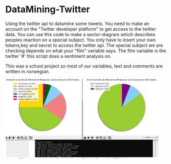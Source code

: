 # DataMining-Twitter
Using the twitter api to datamine some tweets.
You need to make an account on the "Twitter developer platform" to get access to the twitter data. You can use this code to make a sector-diagram which describes peoples reaction on a special subject. You only have to insert your own tokens,key and secret to access the twitter api. The special subject we are checking depends on what your "film" variable says. The film variable is the twitter '#' this script does a sentiment analysis on.

This was a school project so most of our variables, text and comments are written in norwegian. 

![picture](https://github.com/Kristianbarkhald/DataMining-Twitter/blob/master/analysepic.PNG)
